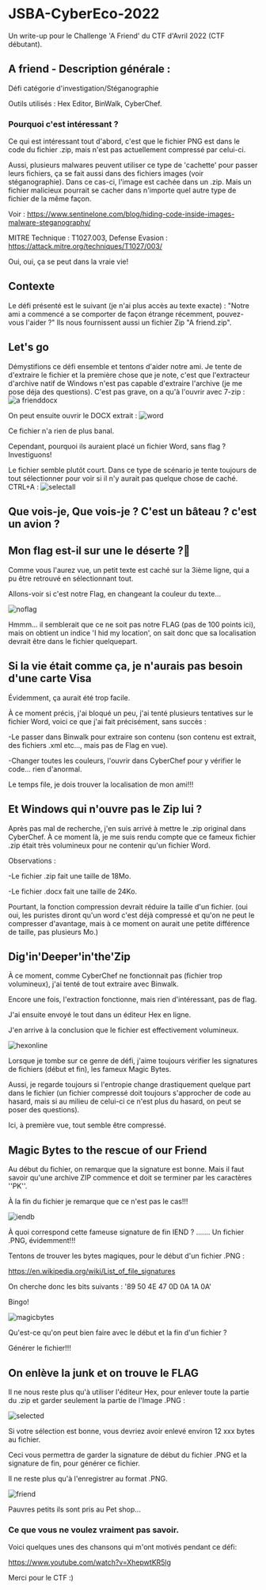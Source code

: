 # JSBA-CyberEco-2022
Un write-up pour le Challenge 'A Friend' du CTF d'Avril 2022 (CTF débutant).

## A friend - Description générale :
Défi catégorie d'investigation/Stéganographie


Outils utilisés : Hex Editor, BinWalk, CyberChef.

### Pourquoi c'est intéressant ?
Ce qui est intéressant tout d'abord, c'est que le fichier PNG est dans le code du fichier .zip, mais n'est pas actuellement compressé par celui-ci.

Aussi, plusieurs malwares peuvent utiliser ce type de 'cachette' pour passer leurs fichiers, ça se fait aussi dans des fichiers images (voir stéganographie).
Dans ce cas-ci, l'image est cachée dans un .zip. Mais un fichier malicieux pourrait se cacher dans n'importe quel autre type de fichier de la même façon.

Voir : https://www.sentinelone.com/blog/hiding-code-inside-images-malware-steganography/

MITRE Technique : T1027.003, Defense Evasion : https://attack.mitre.org/techniques/T1027/003/

Oui, oui, ça se peut dans la vraie vie!

## Contexte
Le défi présenté est le suivant (je n'ai plus accès au texte exacte) : "Notre ami a commencé a se comporter de façon étrange récemment, pouvez-vous l'aider ?"
Ils nous fournissent aussi un fichier Zip "A friend.zip".

## Let's go

Démystifions ce défi ensemble et tentons d'aider notre ami.
Je tente de d'extraire le fichier et la première chose que je note, c'est que l'extracteur d'archive natif de Windows n'est pas capable d'extraire l'archive (je me pose déja des questions).
C'est pas grave, on a qu'à l'ouvrir avec 7-zip :
![a frienddocx](https://user-images.githubusercontent.com/16509773/161454808-c3b95a19-e2d8-4f97-b61e-3912daff99af.jpg)

On peut ensuite ouvrir le DOCX extrait : 
![word](https://user-images.githubusercontent.com/16509773/161454943-5c069d2c-64d2-4333-8e4e-10be53d3c7fc.jpg)

Ce fichier n'a rien de plus banal. 

Cependant, pourquoi ils auraient placé un fichier Word, sans flag ? Investiguons!


Le fichier semble plutôt court. Dans ce type de scénario je tente toujours de tout sélectionner pour voir si il n'y aurait pas quelque chose de caché.
CTRL+A :
![selectall](https://user-images.githubusercontent.com/16509773/161455009-b9e0c46b-c4b4-4f69-8ac0-481391505ab4.jpg)

## Que vois-je, Que vois-je ? C'est un bâteau ? c'est un avion ? 

## Mon flag est-il sur une le déserte ?🚩

Comme vous l'aurez vue, un petit texte est caché sur la 3ième ligne, qui a pu être retrouvé en sélectionnant tout.


Allons-voir si c'est notre Flag, en changeant la couleur du texte...


![noflag](https://user-images.githubusercontent.com/16509773/161455109-47385f62-08fc-4b36-8b75-1b4a2d37b30a.jpg)

Hmmm... il semblerait que ce ne soit pas notre FLAG (pas de 100 points ici), mais on obtient un indice 'I hid my location', on sait donc que sa localisation devrait être dans le fichier quelquepart.

## Si la vie était comme ça, je n'aurais pas besoin d'une carte Visa
Évidemment, ça aurait été trop facile.

À ce moment précis, j'ai bloqué un peu, j'ai tenté plusieurs tentatives sur le fichier Word, voici ce que j'ai fait précisément, sans succès :

-Le passer dans Binwalk pour extraire son contenu (son contenu est extrait, des fichiers .xml etc..., mais pas de Flag en vue).

-Changer toutes les couleurs, l'ouvrir dans CyberChef pour y vérifier le code... rien d'anormal.



Le temps file, je dois trouver la localisation de mon ami!!!

## Et Windows qui n'ouvre pas le Zip lui ?
Après pas mal de recherche, j'en suis arrivé à mettre le .zip original dans CyberChef. À ce moment là, je me suis rendu compte que ce fameux fichier .zip était très volumineux pour ne contenir qu'un fichier Word.

Observations :

-Le fichier .zip fait une taille de 18Mo.

-Le fichier .docx fait une taille de 24Ko.


Pourtant, la fonction compression devrait réduire la taille d'un fichier. 
(oui oui, les puristes diront qu'un word c'est déjà compressé et qu'on ne peut le compresser d'avantage, mais à ce moment on aurait une petite différence de taille, pas plusieurs Mo.)

## Dig'in'Deeper'in'the'Zip
À ce moment, comme CyberChef ne fonctionnait pas (fichier trop volumineux), j'ai tenté de tout extraire avec Binwalk.

Encore une fois, l'extraction fonctionne, mais rien d'intéressant, pas de flag.

J'ai ensuite envoyé le tout dans un éditeur Hex en ligne.

J'en arrive à la conclusion que le fichier est effectivement volumineux.

![hexonline](https://user-images.githubusercontent.com/16509773/161455549-503aac24-0e2a-4d9f-addf-dfe533aeb6eb.jpg)

Lorsque je tombe sur ce genre de défi, j'aime toujours vérifier les signatures de fichiers (début et fin), les fameux Magic Bytes.


Aussi, je regarde toujours si l'entropie change drastiquement quelque part dans le fichier (un fichier compressé doit toujours s'approcher de code au hasard, mais si 
au milieu de celui-ci ce n'est plus du hasard, on peut se poser des questions).

Ici, à première vue, tout semble être compressé.

## Magic Bytes to the rescue of our Friend
Au début du fichier, on remarque que la signature est bonne. Mais il faut savoir qu'une archive ZIP commence et doit se terminer par les caractères ''PK''.

À la fin du fichier je remarque que ce n'est pas le cas!!!

![iendb](https://user-images.githubusercontent.com/16509773/161455727-cfb77fe5-5cc5-4505-959c-04cf56ffcc1f.jpg)

À quoi correspond cette fameuse signature de fin IEND ? ....... Un fichier .PNG, évidemment!!!

Tentons de trouver les bytes magiques, pour le début d'un fichier .PNG :

https://en.wikipedia.org/wiki/List_of_file_signatures

On cherche donc les bits suivants : '89 50 4E 47 0D 0A 1A 0A'

Bingo!

![magicbytes](https://user-images.githubusercontent.com/16509773/161455937-e4711519-0c93-4cbe-8524-83fc62b22eae.jpg)

Qu'est-ce qu'on peut bien faire avec le début et la fin d'un fichier ?

Générer le fichier!!!

## On enlève la junk et on trouve le FLAG
Il ne nous reste plus qu'à utiliser l'éditeur Hex, pour enlever toute la partie du .zip et garder seulement la partie de l'Image .PNG :

![selected](https://user-images.githubusercontent.com/16509773/161456160-21ee4cdb-95eb-47fd-b783-4be10a72cbaf.jpg)

Si votre sélection est bonne, vous devriez avoir enlevé environ 12 xxx bytes au fichier.

Ceci vous permettra de garder la signature de début du fichier .PNG et la signature de fin, pour générer ce fichier.

Il ne reste plus qu'à l'enregistrer au format .PNG.

![friend](https://user-images.githubusercontent.com/16509773/161456444-3931228d-8089-4d11-9661-19d112e8ba6f.png)





Pauvres petits ils sont pris au Pet shop...







### Ce que vous ne voulez vraiment pas savoir.

Voici quelques unes des chansons qui m'ont motivés pendant ce défi:


https://www.youtube.com/watch?v=XhepwtKR5lg







Merci pour le CTF :)
